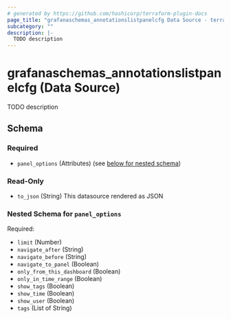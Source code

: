 ```yaml
---
# generated by https://github.com/hashicorp/terraform-plugin-docs
page_title: "grafanaschemas_annotationslistpanelcfg Data Source - terraform-provider-grafana-schemas"
subcategory: ""
description: |-
  TODO description
---
```


# grafanaschemas_annotationslistpanelcfg (Data Source)

TODO description



<!-- schema generated by tfplugindocs -->
## Schema

### Required

- `panel_options` (Attributes) (see [below for nested schema](#nestedatt--panel_options))

### Read-Only

- `to_json` (String) This datasource rendered as JSON

<a id="nestedatt--panel_options"></a>
### Nested Schema for `panel_options`

Required:

- `limit` (Number)
- `navigate_after` (String)
- `navigate_before` (String)
- `navigate_to_panel` (Boolean)
- `only_from_this_dashboard` (Boolean)
- `only_in_time_range` (Boolean)
- `show_tags` (Boolean)
- `show_time` (Boolean)
- `show_user` (Boolean)
- `tags` (List of String)


